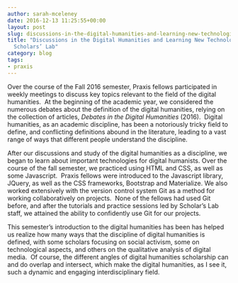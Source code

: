 ```yaml
---
author: sarah-mceleney
date: 2016-12-13 11:25:55+00:00
layout: post
slug: discussions-in-the-digital-humanities-and-learning-new-technologies-in-the-scholars-lab
title: "Discussions in the Digital Humanities and Learning New Technologies in the
  Scholars’ Lab"
category: blog
tags:
- praxis
---
```


Over the course of the Fall 2016 semester, Praxis fellows participated in weekly meetings to discuss key topics relevant to the field of the digital humanities.  At the beginning of the academic year, we considered the numerous debates about the definition of the digital humanities, relying on the collection of articles, _Debates in the Digital Humanities_ (2016).  Digital humanities, as an academic discipline, has been a notoriously tricky field to define, and conflicting definitions abound in the literature, leading to a vast range of ways that different people understand the discipline.

After our discussions and study of the digital humanities as a discipline, we began to learn about important technologies for digital humanists. Over the course of the fall semester, we practiced using HTML and CSS, as well as some Javascript.  Praxis fellows were introduced to the Javascript library, JQuery, as well as the CSS frameworks, Bootstrap and Materialize. We also worked extensively with the version control system Git as a method for working collaboratively on projects.  None of the fellows had used Git before, and after the tutorials and practice sessions led by Scholar’s Lab staff, we attained the ability to confidently use Git for our projects.

This semester’s introduction to the digital humanities has been has helped us realize how many ways that the discipline of digital humanities is defined, with some scholars focusing on social activism, some on technological aspects, and others on the qualitative analysis of digital media.  Of course, the different angles of digital humanities scholarship can and do overlap and intersect, which make the digital humanities, as I see it, such a dynamic and engaging interdisciplinary field.
